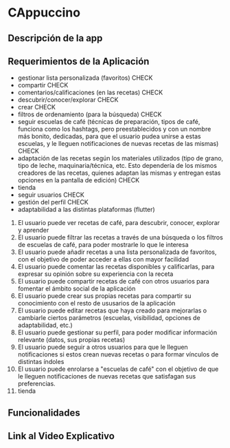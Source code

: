 # CAppuccino

## Descripción de la app

 

## Requerimientos de la Aplicación

 - gestionar lista personalizada (favoritos) CHECK
 - compartir CHECK
 - comentarios/calificaciones (en las recetas) CHECK
 - descubrir/conocer/explorar CHECK
 - crear CHECK
 - filtros de ordenamiento (para la búsqueda) CHECK
 - seguir escuelas de café (técnicas de preparación, tipos de café, funciona como los hashtags, pero preestablecidos y con un nombre más bonito, dedicadas, para que el usuario pudea unirse a estas escuelas, y le lleguen notificaciones de nuevas recetas de las mismas) CHECK
 - adaptación de las recetas según los materiales utilizados (tipo de grano, tipo de leche, maquinaria/técnica, etc. Esto dependería de los mismos creadores de las recetas, quienes adaptan las mismas y entregan estas opciones en la pantalla de edición) CHECK
 - tienda
 - seguir usuarios CHECK
 - gestión del perfil CHECK
 - adaptabilidad a las distintas plataformas (flutter)

1. El usuario puede ver recetas de café, para descubrir, conocer, explorar y aprender
2. El usuario puede filtrar las recetas a través de una búsqueda o los filtros de escuelas de café, para poder mostrarle lo que le interesa 
3. El usuario puede añadir recetas a una lista personalizada de favoritos, con el objetivo de poder acceder a ellas con mayor facilidad
4. El usuario puede comentar las recetas disponibles y calificarlas, para expresar su opinión sobre su experiencia con la receta 
5. El usuario puede compartir recetas de café con otros usuarios para fomentar el ámbito social de la aplicación
6. El usuario puede crear sus propias recetas para compartir su conocimiento con el resto de ususarios de la aplicación
7. El usuario puede editar recetas que haya creado para mejorarlas o cambiarle ciertos parámetros (escuelas, visibilidad, opciones de adaptabilidad, etc.)
8. El usuario puede gestionar su perfil, para poder modificar información relevante (datos, sus propias recetas)
9. El usuario puede seguir a otros usuarios para que le lleguen notificaciones si estos crean nuevas recetas o para formar vínculos de distintas índoles
10. El usuario puede enrolarse a "escuelas de café" con el objetivo de que le lleguen notificaciones de nuevas recetas que satisfagan sus preferencias.
11. tienda


## Funcionalidades

## Link al Video Explicativo
